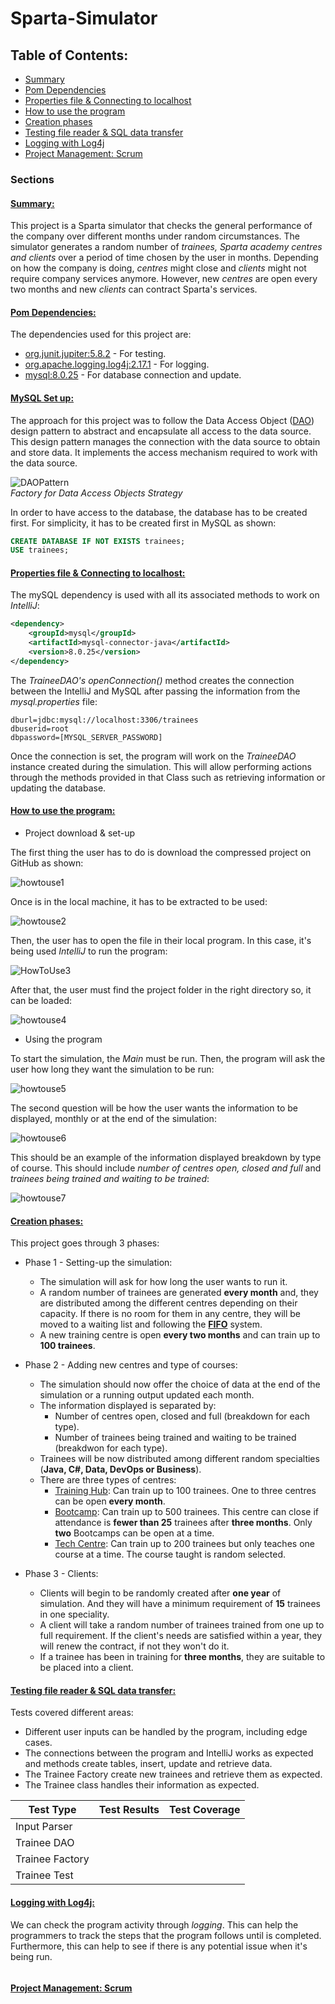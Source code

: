 # Sparta-Simulator

## Table of Contents:

* [Summary](#inssummaryins)
* [Pom Dependencies](#inspom-dependenciesins)
* [Properties file & Connecting to localhost](#insproperties-file--connecting-to-localhostins)
* [How to use the program](#inshow-to-use-the-programins)
* [Creation phases](#inscreation-phasesins)
* [Testing file reader & SQL data transfer](#instesting-file-reader--sql-data-transferins)
* [Logging with Log4j](#inslogging-with-log4jins)
* [Project Management: Scrum](#insproject-management-scrumins)

### Sections
#### <ins>Summary:</ins>
This project is a Sparta simulator that checks the general performance of the company over different months under random circumstances. 
The simulator generates a random number of *trainees, Sparta academy centres and clients* over a period of time chosen by the user in months. 
Depending on how the company is doing, *centres* might close and *clients* might not require company services anymore.
However, new *centres* are open every two months and new *clients* can contract Sparta's services.
#### <ins>Pom Dependencies:</ins>
The dependencies used for this project are:
* [org.junit.jupiter:5.8.2](https://junit.org/junit5/) - For testing.
* [org.apache.logging.log4j:2.17.1](https://logging.apache.org/log4j/2.x/) - For logging.
* [mysql:8.0.25](https://dev.mysql.com/doc/connector-j/8.0/en/connector-j-installing-maven.html) - For database connection and update.
#### <ins>MySQL Set up:</ins>
The approach for this project was to follow the Data Access Object ([DAO](https://www.oracle.com/java/technologies/dataaccessobject.html)) design pattern to abstract and encapsulate all access to the data source. This design pattern manages the connection with the data source to obtain and store data. It implements the access mechanism required to work with the data source.

![DAOPattern](https://user-images.githubusercontent.com/63067669/153708510-bd39862b-3fc2-4c08-8252-ab804d9d527e.png)  
*Factory for Data Access Objects Strategy*

In order to have access to the database, the database has to be created first. For simplicity, it has to be created first in MySQL as shown:

```sql
CREATE DATABASE IF NOT EXISTS trainees;
USE trainees;
```
#### <ins>Properties file & Connecting to localhost:</ins>

The mySQL dependency is used with all its associated methods to work on *IntelliJ*:

```xml
<dependency>
    <groupId>mysql</groupId>
    <artifactId>mysql-connector-java</artifactId>
    <version>8.0.25</version>
</dependency>
```

The *TraineeDAO's openConnection()* method creates the connection between the IntelliJ and MySQL after passing the information from the *mysql.properties* file:

```properties
dburl=jdbc:mysql://localhost:3306/trainees
dbuserid=root
dbpassword=[MYSQL_SERVER_PASSWORD]
```

Once the connection is set, the program will work on the *TraineeDAO* instance created during the simulation. This will allow performing actions through the methods provided in that Class such as retrieving information or updating the database.

#### <ins>How to use the program:</ins>
* Project download & set-up

The first thing the user has to do is download the compressed project on GitHub as shown:

![howtouse1](https://user-images.githubusercontent.com/63067669/154701030-2057f34b-aef4-46f6-9556-cc89218d7037.png)

Once is in the local machine, it has to be extracted to be used:

![howtouse2](https://user-images.githubusercontent.com/63067669/154701127-fb301512-b1e6-4bcf-bbca-bc3aa6a05e11.png)

Then, the user has to open the file in their local program. In this case, it's being used *IntelliJ* to run the program:

![HowToUse3](https://user-images.githubusercontent.com/63067669/153816556-dcbdc43f-7075-47c3-9a91-d1379a2afe16.png)

After that, the user must find the project folder in the right directory so, it can be loaded:

![howtouse4](https://user-images.githubusercontent.com/63067669/154334431-25306a8b-27c7-45cd-be32-9390f868d04b.png)

* Using the program

To start the simulation, the *Main* must be run. Then, the program will ask the user how long they want the simulation to be run:

![howtouse5](https://user-images.githubusercontent.com/63067669/154674673-d9c45a80-2a86-439a-b910-48710fcce22e.png)

The second question will be how the user wants the information to be displayed, monthly or at the end of the simulation:

![howtouse6](https://user-images.githubusercontent.com/63067669/154339732-9bd89e8c-6752-4ffb-bf6c-a43340d7b883.png)

This should be an example of the information displayed breakdown by type of course. This should include *number of centres open, closed and full* and *trainees being trained and waiting to be trained*:

![howtouse7](https://user-images.githubusercontent.com/63067669/154677735-1488274e-24b1-4f80-b0cf-d2e9053f6b6f.png)


#### <ins>Creation phases:</ins>

This project goes through 3 phases:

* Phase 1 - Setting-up the simulation:
  * The simulation will ask for how long the user wants to run it.
  * A random number of trainees are generated **every month** and, they are distributed among the different centres depending on their capacity. If there is no room for them in any centre, they will be moved to a waiting list and following the **[FIFO](https://en.wikipedia.org/wiki/FIFO_and_LIFO_accounting)** system.
  * A new training centre is open **every two months** and can train up to **100 trainees**.


* Phase 2 - Adding new centres and type of courses:
  * The simulation should now offer the choice of data at the end of the simulation or a running output updated each month.
  * The information displayed is separated by:
    * Number of centres open, closed and full (breakdown for each type).
    * Number of trainees being trained and waiting to be trained (breakdwon for each type).
  * Trainees will be now distributed among different random specialties (**Java, C#, Data, DevOps or Business**).
  * There are three types of centres:
    * <ins>Training Hub</ins>: Can train up to 100 trainees. One to three centres can be open **every month**.
    * <ins>Bootcamp</ins>: Can train up to 500 trainees. This centre can close if attendance is **fewer than 25** trainees after **three months**. Only **two** Bootcamps can be open at a time.
    * <ins>Tech Centre</ins>: Can train up to 200 trainees but only teaches one course at a time. The course taught is random selected.


* Phase 3 - Clients:
  * Clients will begin to be randomly created after **one year** of simulation. And they will have a minimum requirement of **15** trainees in one speciality.
  * A client will take a random number of trainees trained from one up to full requirement. If the client's needs are satisfied within a year, they will renew the contract, if not they won't do it.
  * If a trainee has been in training for **three months**, they are suitable to be placed into a client.
    
#### <ins>Testing file reader & SQL data transfer:</ins>
Tests covered different areas:
* Different user inputs can be handled by the program, including edge cases.
* The connections between the program and IntelliJ works as expected and methods create tables, insert, update and retrieve data.
* The Trainee Factory create new trainees and retrieve them as expected.
* The Trainee class handles their information as expected.

| Test Type       |                                                       Test Results                                                       | Test Coverage   |
|-----------------|:------------------------------------------------------------------------------------------------------------------------:|-----------------|
| Input Parser    |                                                          ![]()                                                           ||
| Trainee DAO     |                                                          ![]()                                                           ||
| Trainee Factory |                                                          ![]()                                                           ||
| Trainee Test    |                                                          ![]()                                                           ||

#### <ins>Logging with Log4j:</ins>
We can check the program activity through *logging*. This can help the programmers to track the steps that the program follows until is completed. Furthermore, this can help to see if there is any potential issue when it's being run.

![]()

#### <ins>Project Management: Scrum</ins>


